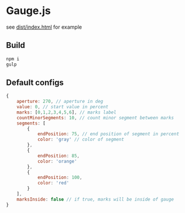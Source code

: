 # Gauge.js

see [dist/index.html](https://github.com/AndKu/gauge/dist/index.html)  for example

## Build

```sh
npm i
gulp
```

## Default configs

```javascript
{
    aperture: 270, // aperture in deg
    value: 0, // start value in percent
    marks: [0,1,2,3,4,5,6], // marks label
    countMinorSegments: 10, // count minor segment between marks
    segments: [
        {
            endPosition: 75, // end position of segment in percent
            color: 'gray' // color of segment
        },
        {
            endPosition: 85,
            color: 'orange'
        },
        {
            endPosition: 100,
            color: 'red'
        }
    ],
    marksInside: false // if true, marks will be inside of gauge
}
```